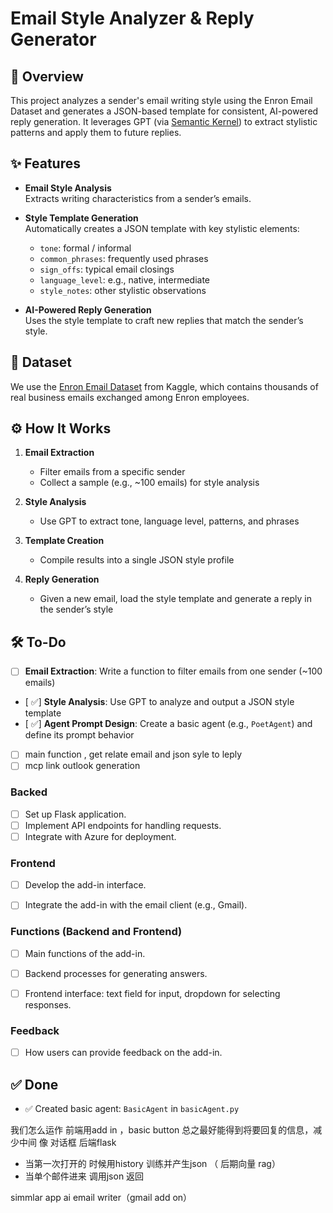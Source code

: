 # Email Style Analyzer & Reply Generator

## 🧠 Overview  
This project analyzes a sender's email writing style using the Enron Email Dataset and generates a JSON-based template for consistent, AI-powered reply generation. It leverages GPT (via [Semantic Kernel](https://github.com/microsoft/semantic-kernel)) to extract stylistic patterns and apply them to future replies.

## ✨ Features  
- **Email Style Analysis**  
  Extracts writing characteristics from a sender’s emails.

- **Style Template Generation**  
  Automatically creates a JSON template with key stylistic elements:
  - `tone`: formal / informal  
  - `common_phrases`: frequently used phrases  
  - `sign_offs`: typical email closings  
  - `language_level`: e.g., native, intermediate  
  - `style_notes`: other stylistic observations

- **AI-Powered Reply Generation**  
  Uses the style template to craft new replies that match the sender’s style.

## 📁 Dataset  
We use the [Enron Email Dataset](https://www.kaggle.com/datasets/wcukierski/enron-email-dataset/data) from Kaggle, which contains thousands of real business emails exchanged among Enron employees.

## ⚙️ How It Works  
1. **Email Extraction**  
   - Filter emails from a specific sender  
   - Collect a sample (e.g., ~100 emails) for style analysis  

2. **Style Analysis**  
   - Use GPT to extract tone, language level, patterns, and phrases  

3. **Template Creation**  
   - Compile results into a single JSON style profile  

4. **Reply Generation**  
   - Given a new email, load the style template and generate a reply in the sender’s style

## 🛠 To-Do  
- [ ] **Email Extraction**: Write a function to filter emails from one sender (~100 emails)  
- [ ✅] **Style Analysis**: Use GPT to analyze and output a JSON style template  
- [ ✅] **Agent Prompt Design**: Create a basic agent (e.g., `PoetAgent`) and define its prompt behavior  
- [ ]  main function ,  get relate email and json syle to leply
- [ ]  mcp link outlook 
generation

### Backed
- [ ] Set up Flask application.
- [ ] Implement API endpoints for handling requests.
- [ ] Integrate with Azure for deployment.

### Frontend
- [ ] Develop the add-in interface.
- [ ] Integrate the add-in with the email client (e.g., Gmail).


### Functions (Backend and Frontend)
- [ ] Main functions of the add-in.
- [ ] Backend processes for generating answers.
- [ ] Frontend interface: text field for input, dropdown for selecting responses.


### Feedback
- [ ] How users can provide feedback on the add-in.




## ✅ Done  
- ✅ Created basic agent: `BasicAgent` in `basicAgent.py`


我们怎么运作
前端用add in ，basic button   总之最好能得到将要回复的信息，减少中间  像 对话框
后端flask 
  - 当第一次打开的 时候用history 训练并产生json （ 后期向量 rag）
  - 当单个邮件进来 调用json 返回

simmlar app ai email writer（gmail add on）